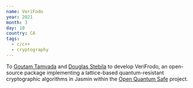```yaml
---
name: VeriFodo
year: 2021
month: 3
day: 10
country: CA
tags:
  - c/c++
  - cryptography
---
```


To [Goutam Tamvada](https://github.com/xvzcf) and [Douglas Stebila](https://www.douglas.stebila.ca/) to develop VeriFrodo, an open-source package implementing a lattice-based quantum-resistant cryptographic algorithms in Jasmin within the [Open Quantum Safe](https://github.com/open-quantum-safe) project.
